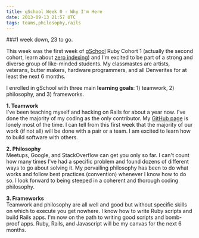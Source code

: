 ```yaml
---
title: gSchool Week 0 - Why I'm Here
date: 2013-09-13 21:57 UTC
tags: teams,philosophy,rails
---
```


###1 week down, 23 to go.  

This week was the first week of [gSchool](http://gschool.it/ "gSchool") Ruby Cohort 1 (actually the second cohort, learn about [zero indexing](http://www.ruby-doc.org/core-2.0.0/Array.html)) and I'm excited to be part of a strong and diverse group of like-minded students.  My classmastes are artists, veterans, butter makers, hardware programmers, and all Denverites for at least the next 6 months.

I enrolled in gSchool with three main **learning goals**: 1) teamwork, 2) philosophy, and 3) frameworks.


**1. Teamwork**  
I've been teaching myself and hacking on Rails for about a year now.  I've done the majority of my coding as the only contributor.  My [GitHub page](http://github.com/srt32) is lonely most of the time.  I can tell from this first week that the majority of our work (if not all) will be done with a pair or a team.  I am excited to learn how to build software with others.


**2. Philosophy**  
Meetups, Google, and StackOverflow can get you only so far.  I can't count how many times I've had a specific problem and found dozens of different ways to go about solving it.  My pervailing philosophy has been to do what works and follow best practices (convention) whenever I know how to do so.  I look forward to being steeped in a coherent and thorough coding philosophy. 


**3. Frameworks**  
Teamwork and philosophy are all well and good but without specific skills on which to execute you get nowhere. I know how to write Ruby scripts and build Rails apps.  I'm now on the path to writing good scripts and bomb-proof apps.
 Ruby, Rails, and Javascript will be my canvas for the next 6 months.  